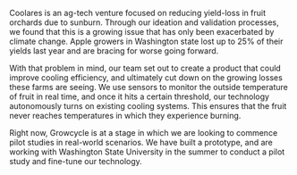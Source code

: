 Coolares is an ag-tech venture focused on reducing yield-loss in fruit orchards due to sunburn. Through our ideation and validation processes, we found that this is a growing issue that has only been exacerbated by climate change. Apple growers in Washington state lost up to 25% of their yields last year and are bracing for worse going forward.

With that problem in mind, our team set out to create a product that could improve cooling efficiency, and ultimately cut down on the growing losses these farms are seeing. We use sensors to monitor the outside temperature of fruit in real time, and once it hits a certain threshold, our technology autonomously turns on existing cooling systems. This ensures that the fruit never reaches temperatures in which they experience burning.

Right now, Growcycle is at a stage in which we are looking to commence pilot studies in real-world scenarios. We have built a prototype, and are working with Washington State University in the summer to conduct a pilot study and fine-tune our technology.
